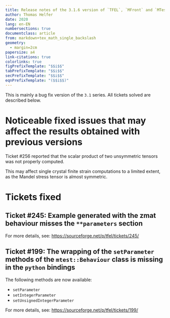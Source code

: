 ```yaml
---
title: Release notes of the 3.1.6 version of `TFEL`, `MFront` and `MTest`
author: Thomas Helfer
date: 2020
lang: en-EN
numbersections: true
documentclass: article
from: markdown+tex_math_single_backslash
geometry:
  - margin=2cm
papersize: a4
link-citations: true
colorlinks: true
figPrefixTemplate: "$$i$$"
tabPrefixTemplate: "$$i$$"
secPrefixTemplate: "$$i$$"
eqnPrefixTemplate: "($$i$$)"
---
```


This is mainly a bug fix version of the `3.1` series. All tickets
solved are described below.

# Noticeable fixed issues that may affect the results obtained with previous versions

Ticket #256 reported that the scalar product of two unsymmetric tensors
was not properly computed.

This may affect single crystal finite strain computations to a limited
extent, as the Mandel stress tensor is almost symmetric.

# Tickets fixed

## Ticket #245: Example generated with the zmat behaviour misses the `**parameters` section

For more details, see: <https://sourceforge.net/p/tfel/tickets/245/>

## Ticket #199: The wrapping of the `setParameter` methods of the `mtest::Behaviour` class is missing in the `python` bindings

The following methods are now available:

- `setParameter`
- `setIntegerParameter`
- `setUnsignedIntegerParameter`

For more details, see: <https://sourceforge.net/p/tfel/tickets/199/>
